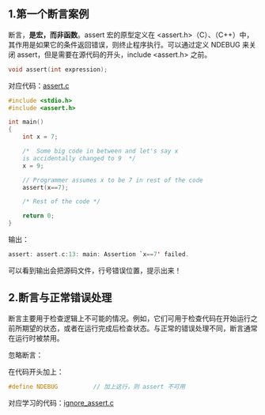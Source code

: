 <!--
 * @Author: your name
 * @Date: 2020-04-03 09:51:27
 * @LastEditTime: 2020-04-03 09:51:57
 * @LastEditors: Please set LastEditors
 * @Description: In User Settings Edit
 * @FilePath: /C++课程学习记录/assert断言/README.md
 -->

## 1.第一个断言案例

断言，**是宏，而非函数**。assert 宏的原型定义在 <assert.h>（C）、<cassert>（C++）中，其作用是如果它的条件返回错误，则终止程序执行。可以通过定义 NDEBUG 来关闭 assert，但是需要在源代码的开头，include <assert.h> 之前。

```c
void assert(int expression);
```
对应代码：[assert.c](./assert.c)
```c
#include <stdio.h> 
#include <assert.h> 

int main() 
{ 
    int x = 7; 

    /*  Some big code in between and let's say x  
    is accidentally changed to 9  */
    x = 9; 

    // Programmer assumes x to be 7 in rest of the code 
    assert(x==7); 

    /* Rest of the code */

    return 0; 
} 

```
输出：
```c
assert: assert.c:13: main: Assertion `x==7' failed.
```
可以看到输出会把源码文件，行号错误位置，提示出来！

## 2.断言与正常错误处理

断言主要用于检查逻辑上不可能的情况。例如，它们可用于检查代码在开始运行之前所期望的状态，或者在运行完成后检查状态。与正常的错误处理不同，断言通常在运行时被禁用。

忽略断言：

在代码开头加上：
```c++
#define NDEBUG          // 加上这行，则 assert 不可用
```
对应学习的代码：[ignore_assert.c](./ignore_assert.c)
